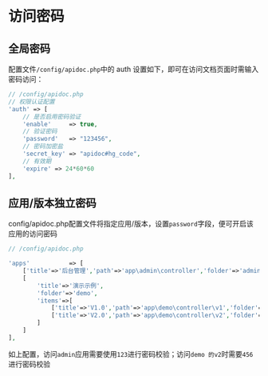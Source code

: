 

# 访问密码

## 全局密码

配置文件`/config/apidoc.php`中的 auth 设置如下，即可在访问文档页面时需输入密码访问：

```php
// /config/apidoc.php
// 权限认证配置
'auth' => [
    // 是否启用密码验证
    'enable'     => true,
    // 验证密码
    'password'   => "123456",
    // 密码加密盐
    'secret_key' => "apidoc#hg_code",
    // 有效期
    'expire' => 24*60*60
],
```

## 应用/版本独立密码

config/apidoc.php配置文件将指定应用/版本，设置`password`字段，便可开启该应用的访问密码

```php
// /config/apidoc.php

'apps'           => [
    ['title'=>'后台管理','path'=>'app\admin\controller','folder'=>'admin','password'=>'123'],
    [
        'title'=>'演示示例',
        'folder'=>'demo',
        'items'=>[
            ['title'=>'V1.0','path'=>'app\demo\controller\v1','folder'=>'v1'],
            ['title'=>'V2.0','path'=>'app\demo\controller\v2','folder'=>'v2','password'=>'456']
        ]
    ]
],
```

如上配置，访问`admin`应用需要使用`123`进行密码校验；访问`demo 的v2`时需要`456`进行密码校验

